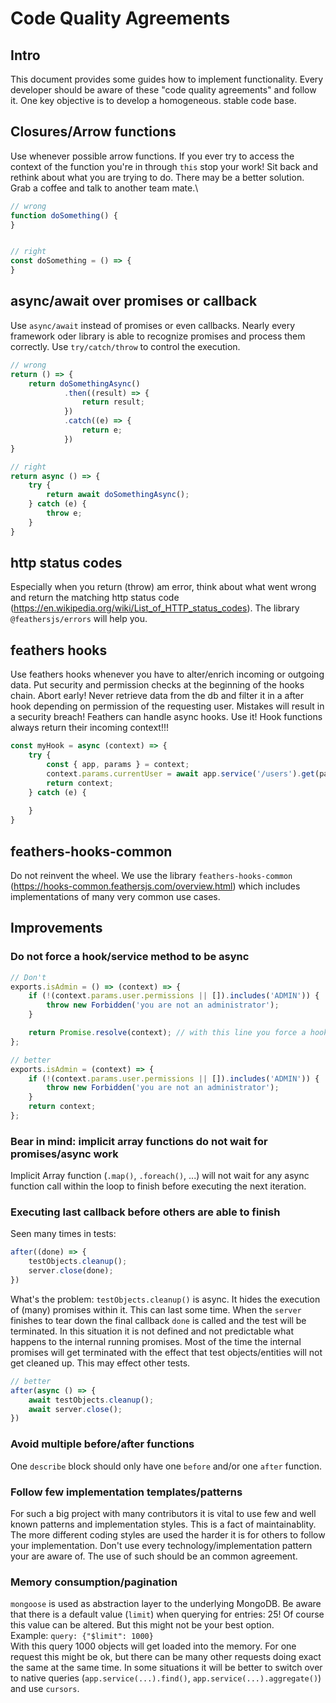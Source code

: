 # Code Quality Agreements

## Intro

This document provides some guides how to implement functionality. Every developer should be aware of these "code
quality agreements" and follow it. One key objective is to develop a homogeneous. stable code base.

## Closures/Arrow functions

Use whenever possible arrow functions. If you ever try to access the context of the function you're in
through ```this``` stop your work! Sit back and rethink about what you are trying to do. There may be a better solution.
Grab a coffee and talk to another team mate.\

```javascript
// wrong
function doSomething() {
}


// right
const doSomething = () => {
}
```

## async/await over promises or callback

Use ```async/await``` instead of promises or even callbacks. Nearly every framework oder library is able to recognize
promises and process them correctly. Use ```try/catch/throw``` to control the execution.

```javascript
// wrong
return () => {
    return doSomethingAsync()
            .then((result) => {
                return result;
            })
            .catch((e) => {
                return e;
            })
}

// right
return async () => {
    try {
        return await doSomethingAsync();
    } catch (e) {
        throw e;
    }
}
```

## http status codes
Especially when you return (throw) am error, think about what went wrong and return the matching http status code (https://en.wikipedia.org/wiki/List_of_HTTP_status_codes).
The library `@feathersjs/errors` will help you.

## feathers hooks
Use feathers hooks whenever you have to alter/enrich incoming or outgoing data. Put security and permission checks at
the beginning of the hooks chain. Abort early!
Never retrieve data from the db and filter it in a after hook depending on permission of the requesting user. Mistakes
will result in a security breach!
Feathers can handle async hooks. Use it!
Hook functions always return their incoming context!!!

```javascript
const myHook = async (context) => {
    try {
        const { app, params } = context;
        context.params.currentUser = await app.service('/users').get(params.userId);
        return context;
    } catch (e) {
        
    }
}
```

## feathers-hooks-common
Do not reinvent the wheel. We use the library `feathers-hooks-common` (https://hooks-common.feathersjs.com/overview.html) which includes implementations of many very common use cases. 

## Improvements
### Do not force a hook/service method to be async
```javascript
// Don't
exports.isAdmin = () => (context) => {
    if (!(context.params.user.permissions || []).includes('ADMIN')) {
        throw new Forbidden('you are not an administrator');
    }

    return Promise.resolve(context); // with this line you force a hook to be async but it don't have to
};

// better
exports.isAdmin = (context) => {
    if (!(context.params.user.permissions || []).includes('ADMIN')) {
        throw new Forbidden('you are not an administrator');
    }
    return context;
};
```

### Bear in mind: implicit array functions do not wait for promises/async work
Implicit Array function (`.map()`, `.foreach()`, ...) will not wait for any async function call within the loop to finish before executing the next iteration.

### Executing last callback before others are able to finish
Seen many times in tests:
```javascript
after((done) => {
    testObjects.cleanup();
    server.close(done);
})
```
What's the problem: `testObjects.cleanup()` is async. It hides the execution of (many) promises within it. This can last some time.
When the `server` finishes to tear down the final callback `done` is called and the test will be terminated. In this situation it is not defined and not predictable what happens to the internal running promises.
Most of the time the internal promises will get terminated with the effect that test objects/entities will not get cleaned up.
This may effect other tests.
```javascript
// better
after(async () => {
    await testObjects.cleanup();
    await server.close();
})
```

### Avoid multiple before/after functions
One `describe` block should only have one `before` and/or one `after` function.

### Follow few implementation templates/patterns
For such a big project with many contributors it is vital to use few and well known patterns and implementation styles.
This is a fact of maintainablity. The more different coding styles are used the harder it is for others to follow your implementation.
Don't use every technology/implementation pattern your are aware of. The use of such should be an common agreement.

### Memory consumption/pagination
`mongoose` is used as abstraction layer to the underlying MongoDB. Be aware that there is a default value (`limit`) when querying for entries: 25!
Of course this value can be altered. But this might not be your best option.<br>
Example: `query: {"$limit": 1000}`<br>
With this query 1000 objects will get loaded into the memory. For one request this might be ok, but there can be many other requests doing exact the same at the same time.
In some situations it will be better to switch over to native queries (`app.service(...).find()`, `app.service(...).aggregate()`) and use `cursors`.
